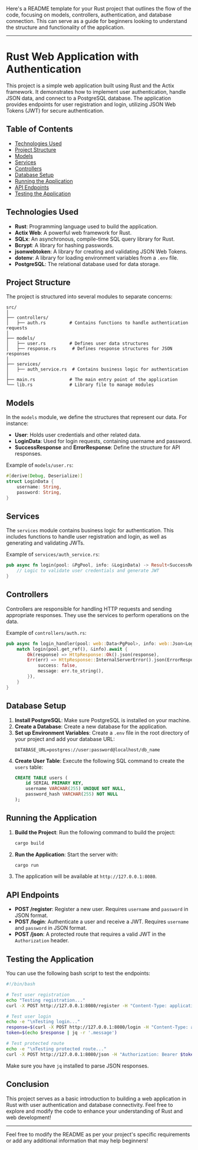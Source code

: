 Here's a README template for your Rust project that outlines the flow of the code, focusing on models, controllers, authentication, and database connection. This can serve as a guide for beginners looking to understand the structure and functionality of the application.

---

# Rust Web Application with Authentication

This project is a simple web application built using Rust and the Actix framework. It demonstrates how to implement user authentication, handle JSON data, and connect to a PostgreSQL database. The application provides endpoints for user registration and login, utilizing JSON Web Tokens (JWT) for secure authentication.

## Table of Contents

- [Technologies Used](#technologies-used)
- [Project Structure](#project-structure)
- [Models](#models)
- [Services](#services)
- [Controllers](#controllers)
- [Database Setup](#database-setup)
- [Running the Application](#running-the-application)
- [API Endpoints](#api-endpoints)
- [Testing the Application](#testing-the-application)

## Technologies Used

- **Rust**: Programming language used to build the application.
- **Actix Web**: A powerful web framework for Rust.
- **SQLx**: An asynchronous, compile-time SQL query library for Rust.
- **Bcrypt**: A library for hashing passwords.
- **jsonwebtoken**: A library for creating and validating JSON Web Tokens.
- **dotenv**: A library for loading environment variables from a `.env` file.
- **PostgreSQL**: The relational database used for data storage.

## Project Structure

The project is structured into several modules to separate concerns:

```
src/
│
├── controllers/
│   ├── auth.rs         # Contains functions to handle authentication requests
│
├── models/
│   ├── user.rs         # Defines user data structures
│   ├── response.rs      # Defines response structures for JSON responses
│
├── services/
│   ├── auth_service.rs  # Contains business logic for authentication
│
├── main.rs             # The main entry point of the application
└── lib.rs              # Library file to manage modules
```

## Models

In the `models` module, we define the structures that represent our data. For instance:

- **User**: Holds user credentials and other related data.
- **LoginData**: Used for login requests, containing username and password.
- **SuccessResponse** and **ErrorResponse**: Define the structure for API responses.

Example of `models/user.rs`:

```rust
#[derive(Debug, Deserialize)]
struct LoginData {
    username: String,
    password: String,
}
```

## Services

The `services` module contains business logic for authentication. This includes functions to handle user registration and login, as well as generating and validating JWTs.

Example of `services/auth_service.rs`:

```rust
pub async fn login(pool: &PgPool, info: &LoginData) -> Result<SuccessResponse> {
    // Logic to validate user credentials and generate JWT
}
```

## Controllers

Controllers are responsible for handling HTTP requests and sending appropriate responses. They use the services to perform operations on the data.

Example of `controllers/auth.rs`:

```rust
pub async fn login_handler(pool: web::Data<PgPool>, info: web::Json<LoginData>) -> impl Responder {
    match login(pool.get_ref(), &info).await {
        Ok(response) => HttpResponse::Ok().json(response),
        Err(err) => HttpResponse::InternalServerError().json(ErrorResponse {
            success: false,
            message: err.to_string(),
        }),
    }
}
```

## Database Setup

1. **Install PostgreSQL**: Make sure PostgreSQL is installed on your machine.
2. **Create a Database**: Create a new database for the application.
3. **Set up Environment Variables**: Create a `.env` file in the root directory of your project and add your database URL:
   ```
   DATABASE_URL=postgres://user:password@localhost/db_name
   ```
4. **Create User Table**: Execute the following SQL command to create the `users` table:
   ```sql
   CREATE TABLE users (
       id SERIAL PRIMARY KEY,
       username VARCHAR(255) UNIQUE NOT NULL,
       password_hash VARCHAR(255) NOT NULL
   );
   ```

## Running the Application

1. **Build the Project**: Run the following command to build the project:
   ```bash
   cargo build
   ```
2. **Run the Application**: Start the server with:
   ```bash
   cargo run
   ```
3. The application will be available at `http://127.0.0.1:8080`.

## API Endpoints

- **POST /register**: Register a new user. Requires `username` and `password` in JSON format.
- **POST /login**: Authenticate a user and receive a JWT. Requires `username` and `password` in JSON format.
- **POST /json**: A protected route that requires a valid JWT in the `Authorization` header.

## Testing the Application

You can use the following bash script to test the endpoints:

```bash
#!/bin/bash

# Test user registration
echo "Testing registration..."
curl -X POST http://127.0.0.1:8080/register -H "Content-Type: application/json" -d '{"username":"testuser", "password":"password123"}'

# Test user login
echo -e "\nTesting login..."
response=$(curl -X POST http://127.0.0.1:8080/login -H "Content-Type: application/json" -d '{"username":"testuser", "password":"password123"}')
token=$(echo $response | jq -r '.message')

# Test protected route
echo -e "\nTesting protected route..."
curl -X POST http://127.0.0.1:8080/json -H "Authorization: Bearer $token" -H "Content-Type: application/json" -d '{"name":"John", "age":30}'
```

Make sure you have `jq` installed to parse JSON responses.

## Conclusion

This project serves as a basic introduction to building a web application in Rust with user authentication and database connectivity. Feel free to explore and modify the code to enhance your understanding of Rust and web development!

---

Feel free to modify the README as per your project's specific requirements or add any additional information that may help beginners!